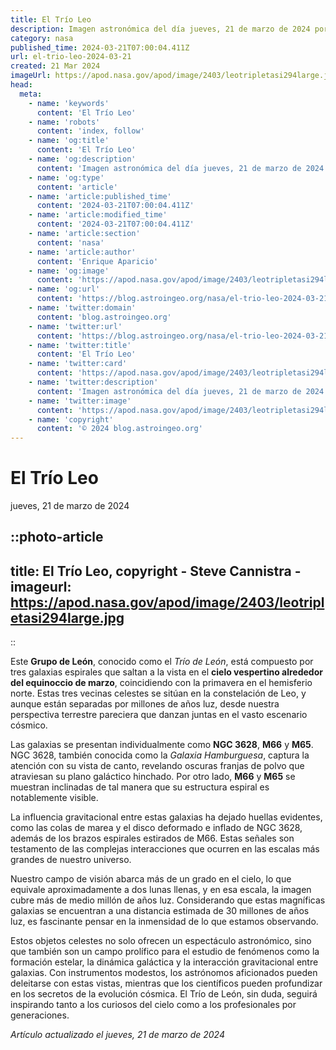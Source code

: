 ```yaml
---
title: El Trío Leo
description: Imagen astronómica del día jueves, 21 de marzo de 2024 por la NASA; El Trío Leo
category: nasa
published_time: 2024-03-21T07:00:04.411Z
url: el-trio-leo-2024-03-21
created: 21 Mar 2024
imageUrl: https://apod.nasa.gov/apod/image/2403/leotripletasi294large.jpg
head:
  meta:
    - name: 'keywords'
      content: 'El Trío Leo'
    - name: 'robots'
      content: 'index, follow'
    - name: 'og:title'
      content: 'El Trío Leo'
    - name: 'og:description'
      content: 'Imagen astronómica del día jueves, 21 de marzo de 2024 por la NASA; El Trío Leo'
    - name: 'og:type'
      content: 'article'
    - name: 'article:published_time'
      content: '2024-03-21T07:00:04.411Z'
    - name: 'article:modified_time'
      content: '2024-03-21T07:00:04.411Z'
    - name: 'article:section'
      content: 'nasa'
    - name: 'article:author'
      content: 'Enrique Aparicio'
    - name: 'og:image'
      content: 'https://apod.nasa.gov/apod/image/2403/leotripletasi294large.jpg'
    - name: 'og:url'
      content: 'https://blog.astroingeo.org/nasa/el-trio-leo-2024-03-21'
    - name: 'twitter:domain'
      content: 'blog.astroingeo.org'
    - name: 'twitter:url'
      content: 'https://blog.astroingeo.org/nasa/el-trio-leo-2024-03-21'
    - name: 'twitter:title'
      content: 'El Trío Leo'
    - name: 'twitter:card'
      content: 'https://apod.nasa.gov/apod/image/2403/leotripletasi294large.jpg'
    - name: 'twitter:description'
      content: 'Imagen astronómica del día jueves, 21 de marzo de 2024 por la NASA; El Trío Leo'
    - name: 'twitter:image'
      content: 'https://apod.nasa.gov/apod/image/2403/leotripletasi294large.jpg'
    - name: 'copyright'
      content: '© 2024 blog.astroingeo.org'
---
```

# El Trío Leo
jueves, 21 de marzo de 2024


::photo-article
---
title: El Trío Leo, copyright - Steve Cannistra -
imageurl: https://apod.nasa.gov/apod/image/2403/leotripletasi294large.jpg
---
::



Este **Grupo de León**, conocido como el _Trío de León_, está compuesto por tres galaxias espirales que saltan a la vista en el **cielo vespertino alrededor del equinoccio de marzo**, coincidiendo con la primavera en el hemisferio norte. Estas tres vecinas celestes se sitúan en la constelación de Leo, y aunque están separadas por millones de años luz, desde nuestra perspectiva terrestre pareciera que danzan juntas en el vasto escenario cósmico.

Las galaxias se presentan individualmente como **NGC 3628**, **M66** y **M65**. NGC 3628, también conocida como la _Galaxia Hamburguesa_, captura la atención con su vista de canto, revelando oscuras franjas de polvo que atraviesan su plano galáctico hinchado. Por otro lado, **M66** y **M65** se muestran inclinadas de tal manera que su estructura espiral es notablemente visible. 

La influencia gravitacional entre estas galaxias ha dejado huellas evidentes, como las colas de marea y el disco deformado e inflado de NGC 3628, además de los brazos espirales estirados de M66. Estas señales son testamento de las complejas interacciones que ocurren en las escalas más grandes de nuestro universo. 

Nuestro campo de visión abarca más de un grado en el cielo, lo que equivale aproximadamente a dos lunas llenas, y en esa escala, la imagen cubre más de medio millón de años luz. Considerando que estas magníficas galaxias se encuentran a una distancia estimada de 30 millones de años luz, es fascinante pensar en la inmensidad de lo que estamos observando.

Estos objetos celestes no solo ofrecen un espectáculo astronómico, sino que también son un campo prolífico para el estudio de fenómenos como la formación estelar, la dinámica galáctica y la interacción gravitacional entre galaxias. Con instrumentos modestos, los astrónomos aficionados pueden deleitarse con estas vistas, mientras que los científicos pueden profundizar en los secretos de la evolución cósmica. El Trío de León, sin duda, seguirá inspirando tanto a los curiosos del cielo como a los profesionales por generaciones.

_Artículo actualizado el jueves, 21 de marzo de 2024_